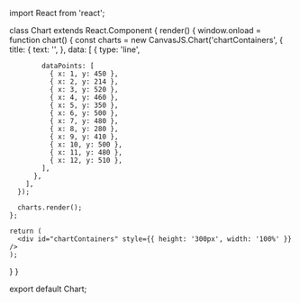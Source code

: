 import React from 'react';

class Chart extends React.Component {
  render() {
    window.onload = function chart() {
      const charts = new CanvasJS.Chart('chartContainers', {
        title: {
          text: '',
        },
        data: [
          {
            type: 'line',

            dataPoints: [
              { x: 1, y: 450 },
              { x: 2, y: 214 },
              { x: 3, y: 520 },
              { x: 4, y: 460 },
              { x: 5, y: 350 },
              { x: 6, y: 500 },
              { x: 7, y: 480 },
              { x: 8, y: 280 },
              { x: 9, y: 410 },
              { x: 10, y: 500 },
              { x: 11, y: 480 },
              { x: 12, y: 510 },
            ],
          },
        ],
      });

      charts.render();
    };

    return (
      <div id="chartContainers" style={{ height: '300px', width: '100%' }} />
    );
  }
}

export default Chart;
